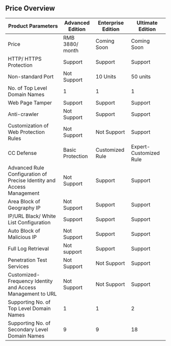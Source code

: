 ## **Price Overview**

| Product Parameters                    | Advanced Edition     | Enterprise Edition     | Ultimate Edition       |
| --------------------------- | ---------- | ---------- | ------------ |
| Price                        | RMB 3880/ month | Coming Soon   | Coming Soon     |
| HTTP/ HTTPS Protection              | Support       | Support       | Support         |
| Non-standard Port                    | Not Support     | 10 Units       | 50 units         |
| No. of Top Level Domain Names                   | 1          | 1          | 1            |
| Web Page Tamper                  | Support       | Support       | Support         |
| Anti-crawler                      | Not Support     | Support       | Support         |
| Customization of Web Protection Rules | Not Support | Not Support | Support |
| CC Defense                      | Basic Protection   | Customized Rule | Expert-Customized Rule |
| Advanced Rule Configuration of Precise Identity and Access Management    | Not Support     | Support       | Support         |
| Area Block of Geography IP              | Not Support     | Support       | Support         |
| IP/URL Black/ White List Configuration         | Support       | Support       | Support         |
| Auto Block of Malicious IP              | Not Support     | Support       | Support         |
| Full Log Retrieval                | Not support     | Support       | Support         |
| Penetration Test Services                | Not Support     | Not Support     | Support |
| Customized-Frequency Identity and Access Management to URL | Not Support     | Not Support     | Support         |
| Supporting No. of Top Level Domain Names             | 1          | 1          | 2           |
| Supporting No. of Secondary Level Domain Names             | 9          | 9          | 18           |

 
